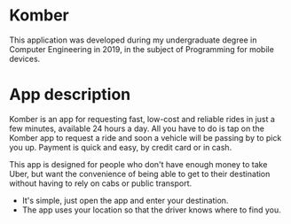 # Komber

This application was developed during my undergraduate degree in Computer Engineering in 2019, in the subject of Programming for mobile devices.

# App description

Komber is an app for requesting fast, low-cost and reliable rides in just a few minutes, available 24 hours a day. All you have to do is tap on the Komber app to request a ride and soon a vehicle will be passing by to pick you up. Payment is quick and easy, by credit card or in cash.

This app is designed for people who don't have enough money to take Uber, but want the convenience of being able to get to their destination without having to rely on cabs or public transport.	

- It's simple, just open the app and enter your destination.
- The app uses your location so that the driver knows where to find you.
